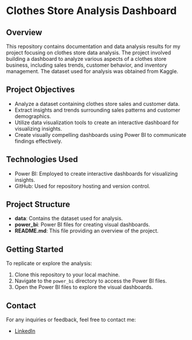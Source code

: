 # Clothes Store Analysis Dashboard

## Overview
This repository contains documentation and data analysis results for my project focusing on clothes store data analysis. The project involved building a dashboard to analyze various aspects of a clothes store business, including sales trends, customer behavior, and inventory management. The dataset used for analysis was obtained from Kaggle.

## Project Objectives
- Analyze a dataset containing clothes store sales and customer data.
- Extract insights and trends surrounding sales patterns and customer demographics.
- Utilize data visualization tools to create an interactive dashboard for visualizing insights.
- Create visually compelling dashboards using Power BI to communicate findings effectively.

## Technologies Used
- Power BI: Employed to create interactive dashboards for visualizing insights.
- GitHub: Used for repository hosting and version control.

## Project Structure
- **data**: Contains the dataset used for analysis.
- **power_bi**: Power BI files for creating visual dashboards.
- **README.md**: This file providing an overview of the project.

## Getting Started
To replicate or explore the analysis:

1. Clone this repository to your local machine.
2. Navigate to the `power_bi` directory to access the Power BI files.
3. Open the Power BI files to explore the visual dashboards.

## Contact
For any inquiries or feedback, feel free to contact me:
- [LinkedIn](www.linkedin.com/in/amr-zidan-7871831a4)
